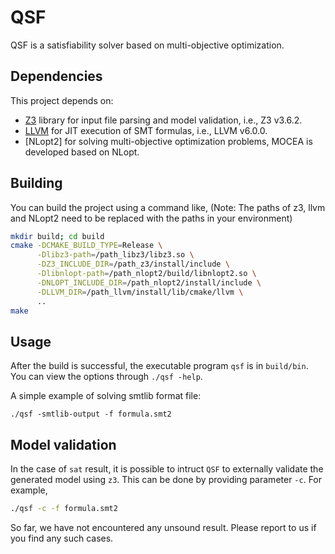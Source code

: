 # QSF
QSF is a satisfiability solver based on multi-objective optimization.

## Dependencies

This project depends on:

- [Z3] library for input file parsing and model validation, i.e., Z3 v3.6.2.
- [LLVM] for JIT execution of SMT formulas, i.e., LLVM v6.0.0.
- [NLopt2] for solving multi-objective optimization problems, MOCEA is developed based on NLopt.

## Building 

You can build the project using a command like, (Note: The paths of z3, llvm and NLopt2 need to be replaced with the paths in your environment)

```bash
mkdir build; cd build
cmake -DCMAKE_BUILD_TYPE=Release \
      -Dlibz3-path=/path_libz3/libz3.so \
      -DZ3_INCLUDE_DIR=/path_z3/install/include \
      -Dlibnlopt-path=/path_nlopt2/build/libnlopt2.so \
      -DNLOPT_INCLUDE_DIR=/path_nlopt2/install/include \
      -DLLVM_DIR=/path_llvm/install/lib/cmake/llvm \
      ..
make
```

## Usage
After the build is successful, the executable program `qsf` is in `build/bin`. You can view the options through `./qsf -help`.

A simple example of solving smtlib format file:

```
./qsf -smtlib-output -f formula.smt2
```

## Model validation

In the case of `sat` result, it is possible to intruct `QSF` to externally validate the 
generated model using `z3`. This can be done by providing parameter `-c`. For example,

```bash
./qsf -c -f formula.smt2
```

So far, we have not encountered any unsound result. Please report to us if you 
find any such cases.


  [Z3]: <https://github.com/Z3Prover/z3>
  [LLVM]: <http://llvm.org/>
  [NLopt-MOCEA]: <https://github.com/busyxu/nlopt-mocea>
